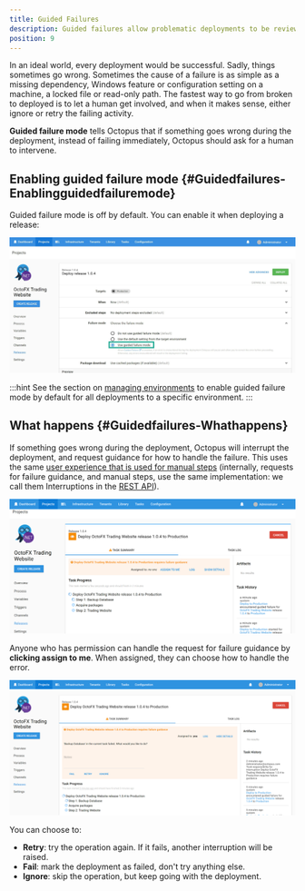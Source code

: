 ```yaml
---
title: Guided Failures
description: Guided failures allow problematic deployments to be reviewed and managed human intervention.  
position: 9
---
```


In an ideal world, every deployment would be successful. Sadly, things sometimes go wrong. Sometimes the cause of a failure is as simple as a missing dependency, Windows feature or configuration setting on a machine, a locked file or read-only path. The fastest way to go from broken to deployed is to let a human get involved, and when it makes sense, either ignore or retry the failing activity.

**Guided failure mode** tells Octopus that if something goes wrong during the deployment, instead of failing immediately, Octopus should ask for a human to intervene.

## Enabling guided failure mode {#Guidedfailures-Enablingguidedfailuremode}

Guided failure mode is off by default. You can enable it when deploying a release:

![](/docs/images/3048076/3277632.png "width=500")

:::hint
See the section on [managing environments](/docs/infrastructure/environments/index.md) to enable guided failure mode by default for all deployments to a specific environment.
:::

## What happens {#Guidedfailures-Whathappens}

If something goes wrong during the deployment, Octopus will interrupt the deployment, and request guidance for how to handle the failure. This uses the same [user experience that is used for manual steps](/docs/deployment-process/steps/manual-intervention-and-approvals.md) (internally, requests for failure guidance, and manual steps, use the same implementation: we call them Interruptions in the [REST API](/docs/api-and-integration/octopus-rest-api.md)).

![](/docs/images/3048076/3277631.png "width=500")

Anyone who has permission can handle the request for failure guidance by **clicking assign to me**. When assigned, they can choose how to handle the error.

![](/docs/images/3048076/3277630.png "width=500")

You can choose to:

- **Retry**: try the operation again. If it fails, another interruption will be raised.
- **Fail**: mark the deployment as failed, don't try anything else.
- **Ignore**: skip the operation, but keep going with the deployment.
